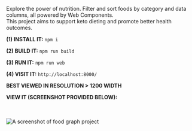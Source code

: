 Explore the power of nutrition. Filter and sort foods by category and data columns, all powered by Web Components.<br/>
This project aims to support keto dieting and promote better health outcomes.<br/>

**(1) INSTALL IT:**
```npm i```

**(2) BUILD IT:**
```npm run build```

**(3) RUN IT:**
```npm run web```

**(4) VISIT IT:**
```http://localhost:8000/```

**BEST VIEWED IN RESOLUTION > 1200 WIDTH**<br/>

**VIEW IT (SCREENSHOT PROVIDED BELOW):**<br/><br/><br/>

<img src="../../blob/main/project-ss.png" alt="A screenshot of food graph project" />
